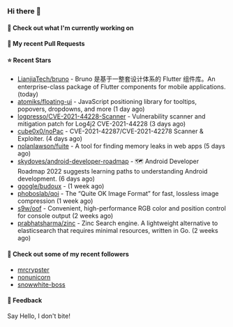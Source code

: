 ### Hi there 👋

#### 👷 Check out what I'm currently working on

#### 🔨 My recent Pull Requests


#### ⭐ Recent Stars

- [LianjiaTech/bruno](https://github.com/LianjiaTech/bruno) - Bruno 是基于一整套设计体系的 Flutter 组件库。An enterprise-class package of Flutter components for mobile applications. (today)
- [atomiks/floating-ui](https://github.com/atomiks/floating-ui) - JavaScript positioning library for tooltips, popovers, dropdowns, and more (1 day ago)
- [logpresso/CVE-2021-44228-Scanner](https://github.com/logpresso/CVE-2021-44228-Scanner) - Vulnerability scanner and mitigation patch for Log4j2 CVE-2021-44228 (3 days ago)
- [cube0x0/noPac](https://github.com/cube0x0/noPac) - CVE-2021-42287/CVE-2021-42278 Scanner &amp; Exploiter. (4 days ago)
- [nolanlawson/fuite](https://github.com/nolanlawson/fuite) - A tool for finding memory leaks in web apps (5 days ago)
- [skydoves/android-developer-roadmap](https://github.com/skydoves/android-developer-roadmap) - 🗺 Android Developer Roadmap 2022 suggests learning paths to understanding Android development. (6 days ago)
- [google/budoux](https://github.com/google/budoux) -  (1 week ago)
- [phoboslab/qoi](https://github.com/phoboslab/qoi) - The “Quite OK Image Format” for fast, lossless image compression (1 week ago)
- [s9w/oof](https://github.com/s9w/oof) - Convenient, high-performance RGB color and position control for console output (2 weeks ago)
- [prabhatsharma/zinc](https://github.com/prabhatsharma/zinc) - Zinc Search engine. A lightweight alternative to elasticsearch that requires minimal resources, written in Go. (2 weeks ago)

#### 👯 Check out some of my recent followers

- [mrcrypster](https://github.com/mrcrypster)
- [nonunicorn](https://github.com/nonunicorn)
- [snowwhite-boss](https://github.com/snowwhite-boss)

#### 💬 Feedback

Say Hello, I don't bite!